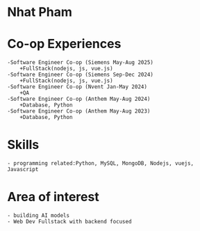 # Nhat Pham

# Co-op Experiences
    -Software Engineer Co-op (Siemens May-Aug 2025)
        +FullStack(nodejs, js, vue.js)
    -Software Engineer Co-op (Siemens Sep-Dec 2024)
        +FullStack(nodejs, js, vue.js)
    -Software Engineer Co-op (Nvent Jan-May 2024)
        +QA
    -Software Engineer Co-op (Anthem May-Aug 2024)
        +Database, Python
    -Software Engineer Co-op (Anthem May-Aug 2023)
        +Database, Python
# Skills
    - programming related:Python, MySQL, MongoDB, Nodejs, vuejs, Javascript
# Area of interest
    - building AI models
    - Web Dev Fullstack with backend focused